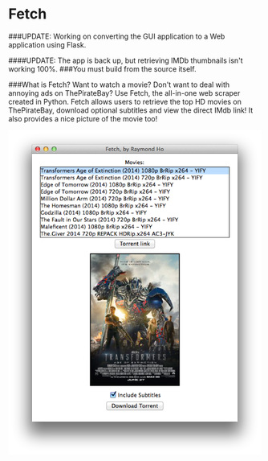 Fetch
=================

###UPDATE: Working on converting the GUI application to a Web application using Flask.

####UPDATE: The app is back up, but retrieving IMDb thumbnails isn't working 100%.
###You must build from the source itself.

###What is Fetch?
Want to watch a movie? Don't want to deal with annoying ads on ThePirateBay?
Use Fetch, the all-in-one web scraper created in Python. Fetch allows users to retrieve the top HD movies on ThePirateBay, download optional subtitles and view the direct IMdb link! It also provides a nice picture of the movie too!

![Image here.](/src-progress/fetch1.1.png)
